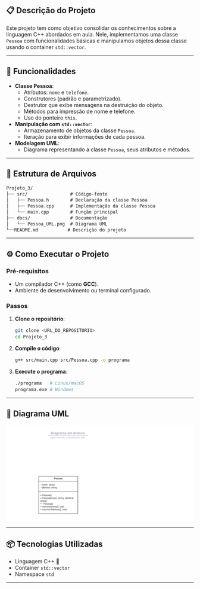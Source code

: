 ## 📋 Descrição do Projeto
Este projeto tem como objetivo consolidar os conhecimentos sobre a linguagem C++ abordados em aula. Nele, implementamos uma classe `Pessoa` com funcionalidades básicas e manipulamos objetos dessa classe usando o container `std::vector`.

---

## 🔩 Funcionalidades
- **Classe Pessoa**:
  - Atributos: `nome` e `telefone`.
  - Construtores (padrão e parametrizado).
  - Destrutor que exibe mensagens na destruição do objeto.
  - Métodos para impressão de nome e telefone.
  - Uso do ponteiro `this`.
- **Manipulação com `std::vector`**:
  - Armazenamento de objetos da classe `Pessoa`.
  - Iteração para exibir informações de cada pessoa.
- **Modelagem UML**:
  - Diagrama representando a classe `Pessoa`, seus atributos e métodos.

---

## 🔧 Estrutura de Arquivos

```plaintext
Projeto_3/
├── src/                # Código-fonte
│   ├── Pessoa.h        # Declaração da classe Pessoa
│   ├── Pessoa.cpp      # Implementação da classe Pessoa
│   └── main.cpp        # Função principal
├── docs/               # Documentação
│   └── Pessoa_UML.png  # Diagrama UML
└──README.md           # Descrição do projeto
```

---

## ⚙️ Como Executar o Projeto

### Pré-requisitos
- Um compilador C++ (como **GCC**).
- Ambiente de desenvolvimento ou terminal configurado.

### Passos
1. **Clone o repositório**:
   ```bash
   git clone <URL_DO_REPOSITORIO>
   cd Projeto_3
   ```

2. **Compile o código**:
   ```bash
   g++ src/main.cpp src/Pessoa.cpp -o programa
   ```

3. **Execute o programa**:
   ```bash
   ./programa   # Linux/macOS
   programa.exe # Windows
   ```

---

## 🎨 Diagrama UML
![Diagrama UML](./docs/DiagramaUML.png)

---

## 📦 Tecnologias Utilizadas
- Linguagem C++ 🔧
- Container `std::vector`
- Namespace `std`

---
